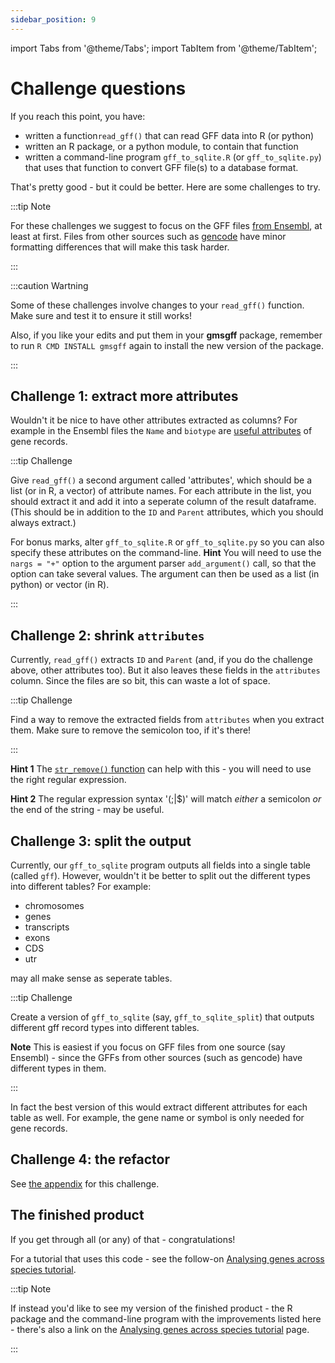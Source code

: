 ```yaml
---
sidebar_position: 9
---
```


import Tabs from '@theme/Tabs';
import TabItem from '@theme/TabItem';

# Challenge questions

If you reach this point, you have:

* written a function`read_gff()` that can read GFF data into R (or python)
* written an R package, or a python module, to contain that function
* written a command-line program `gff_to_sqlite.R` (or `gff_to_sqlite.py`) that uses that function to convert GFF file(s) to a database format.

That's pretty good - but it could be better.  Here are some challenges to try. 

:::tip Note

For these challenges we suggest to focus on the GFF files [from
Ensembl](http://ftp.ensembl.org/pub/current_gff3/homo_sapiens/), at least at first.  Files from other sources such as
[gencode](https://www.gencodegenes.org/human/) have minor formatting differences that will make this task harder.

:::

:::caution Wartning

Some of these challenges involve changes to your `read_gff()` function. Make sure and test it to ensure
it still works!

Also, if you like your edits and put them in your **gmsgff** package, remember to run `R CMD INSTALL gmsgff` again to
install the new version of the package.

:::


## Challenge 1: extract more attributes

Wouldn't it be nice to have other attributes extracted as columns?  For example in the Ensembl files the `Name` and
`biotype` are [useful attributes](https://ftp.ensembl.org/pub/current_gff3/homo_sapiens/README) of gene records.

:::tip Challenge

Give `read_gff()` a second argument called 'attributes', which should be a list (or in R,
a vector) of attribute names. For each attribute in the list, you should extract it and add it into a seperate column of
the result dataframe.  (This should be in addition to the `ID` and `Parent` attributes, which you should always
extract.)

For bonus marks, alter `gff_to_sqlite.R` or `gff_to_sqlite.py` so you can also specify these attributes on the
command-line. **Hint** You will need to use the `nargs = "+"` option to the argument parser `add_argument()` call, so
that the option can take several values.  The argument can then be used as a list (in python) or vector (in R).

:::

## Challenge 2: shrink `attributes`

Currently, `read_gff()` extracts `ID` and `Parent` (and, if you do the challenge above, other attributes too).
But it also leaves these fields in the `attributes` column.  Since the files are so bit, this can waste a lot of space.

:::tip Challenge

Find a way to remove the extracted fields from `attributes` when you extract them.
Make sure to remove the semicolon too, if it's there!

:::

**Hint 1** The [`str_remove()` function](https://stringr.tidyverse.org/reference/str_remove.html) can help with this -
you will need to use the right regular expression.

**Hint 2** The regular expression syntax '(;|$)' will match *either* a semicolon *or* the end of the string - may be
useful.

## Challenge 3: split the output

Currently, our `gff_to_sqlite` program outputs all fields into a single table (called `gff`).
However, wouldn't it be better to split out the different types into different tables?
For example:

* chromosomes
* genes
* transcripts
* exons
* CDS
* utr

may all make sense as seperate tables.

:::tip Challenge

Create a version of `gff_to_sqlite` (say, `gff_to_sqlite_split`) that outputs different gff record types into different
tables.

**Note** This is easiest if you focus on GFF files from one source (say Ensembl) - since the GFFs from other sources
(such as gencode) have different types in them.

:::

In fact the best version of this would extract different attributes for each table as well.  For example, the gene name or symbol
is only needed for gene records.

## Challenge 4: the refactor

See [the appendix](appendices/refactoring.md) for this challenge.

## The finished product

If you get through all (or any) of that - congratulations!

For a tutorial that uses this code - see the follow-on [Analysing genes across species
tutorial](../analysing_genes_across_species/README.md).

:::tip Note

If instead you'd like to see my version of the finished product - the R package and the command-line program with the
improvements listed here - there's also a link on the [Analysing genes across species
tutorial](../analysing_genes_across_species/README.md) page.

:::
